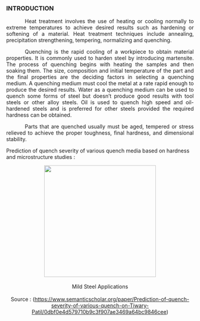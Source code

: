 ### INTRODUCTION<br>

<p style="text-indent:50px;text-align:justify;">Heat treatment involves the use of heating or cooling normally to extreme temperatures to achieve desired results such as hardening or softening of a material. Heat treatment techniques include annealing, precipitation strengthening, tempering, normalizing and quenching. </p>

<p style="text-indent:50px;text-align:justify;">Quenching is the rapid cooling of a workpiece to obtain material properties. It is commonly used to harden steel by introducing martensite. The process of quenching begins with heating the samples and then soaking them. The size, composition and initial temperature of the part and the final properties are the deciding factors in selecting a quenching medium. A quenching medium must cool the metal at a rate rapid enough to produce the desired results. Water as a quenching medium can be used to quench some forms of steel but doesn’t produce good results with tool steels or other alloy steels. Oil is used to quench high speed and oil-hardened steels and is preferred for other steels provided the required hardness can be obtained.</p>

<p style="text-indent:50px;text-align:justify;">Parts that are quenched usually must be aged, tempered or stress relieved to achieve the proper toughness, final hardness, and dimensional stability.
</p>

Prediction of quench severity of various quench media based on hardness and microstructure studies :

<center><img src="images/graph.jpg" height="300px"></center><br>
<center>Mild Steel Applications</center><br>
<center>Source : (<a href="https://www.semanticscholar.org/paper/Prediction-of-quench-severity-of-various-quench-on-Tiwary-Patil/0dbf0e4d579710b9c3f907ae3469a64bc9846cee">https://www.semanticscholar.org/paper/Prediction-of-quench-severity-of-various-quench-on-Tiwary-Patil/0dbf0e4d579710b9c3f907ae3469a64bc9846cee</a>)</center>
